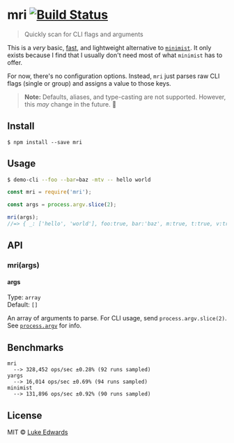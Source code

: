 # mri [![Build Status](https://travis-ci.org/lukeed/mri.svg?branch=master)](https://travis-ci.org/lukeed/mri)

> Quickly scan for CLI flags and arguments

This is a *very* basic, [fast](#benchmarks), and lightweight alternative to [`minimist`](https://github.com/substack/minimist). It only exists because I find that I usually don't need most of what `minimist` has to offer.

For now, there's no configuration options. Instead, `mri` just parses raw CLI flags (single or group) and assigns a value to those keys.

> **Note:** Defaults, aliases, and type-casting are not supported. However, this _may_ change in the future. :thinking:


## Install

```
$ npm install --save mri
```


## Usage

```sh
$ demo-cli --foo --bar=baz -mtv -- hello world
```

```js
const mri = require('mri');

const args = process.argv.slice(2);

mri(args);
//=> { _: ['hello', 'world'], foo:true, bar:'baz', m:true, t:true, v:true }
```

## API

### mri(args)

#### args

Type: `array`<br>
Default: `[]`

An array of arguments to parse. For CLI usage, send `process.argv.slice(2)`. See [`process.argv`](https://nodejs.org/docs/latest/api/process.html#process_process_argv) for info.


## Benchmarks

```
mri
  --> 328,452 ops/sec ±0.28% (92 runs sampled)
yargs
  --> 16,014 ops/sec ±0.69% (94 runs sampled)
minimist
  --> 131,896 ops/sec ±0.92% (90 runs sampled)
```


## License

MIT © [Luke Edwards](https://lukeed.com)
